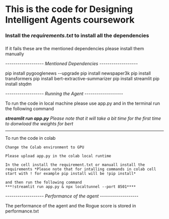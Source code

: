 # This is the code for Designing Intelligent Agents coursework 

### Install the *requirements.txt* to install all the dependencies 
###

If it fails these are the mentioned dependencies please install them manually

------------------- *Mentioned Dependencies* -------------------


pip install pygooglenews --upgrade
pip install newspaper3k
pip install transformers
pip install bert-extractive-summarizer 
pip install streamlit
pip install stqdm


------------------- *Running the Agent* -------------------


To run the code in local machine please use app.py and in the terminal run the following command

***streamlit run app.py*** *Please note that it will take a bit time for the first time to donwload the weights for bert* 


-------------------------------


To run the code in colab

    Change the Colab environment to GPU
    
    Please upload app.py in the colab local runtime
    
    In the cell install the requirement.txt or manuall install the requirements *Please note that for intalling commands in colab cell start with ! for example pip install will be !pip install*
    
    and then run the following command
    ***!streamlit run app.py & npx localtunnel --port 8501**** 
    

------------------- *Performance of the agent* -------------------


The performance of the agent and the Rogue score is stored in performance.txt







